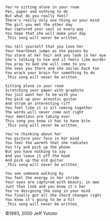     You're sitting alone in your room
    Pen, paper and nothing to do
    But what do you really feel?
    There's really only one thing on your mind
    The girl you met the other day
    Has captured your soul in every way
    You hope that she will make your day
    _This song will never be written_

    You tell yourself that you love her
    Your heartbeat jumps as she passes by
    You stare at her hair and you look in her eye
    She's talking to him and it feels like murder
    You pray to God she will come to you
    She sees you there and she smiles back too
    You wrack your brain for something to do
    _This song will never be written_

    Sitting alone in your room
    Scratching your paper with graphite
    You just want her to be with you
    You pick up your acoustic guitar
    And strum an interesting riff
    You feel like it is all coming together
    The words will never come out right
    Your emotions are taking over
    This song you know it has to have bite
    _This song will never be written_
 
    You're thinking about her
    You picture your face in her mind
    You feel the warmth that she radiates
    You try and pick up the phone
    But you have nothing to say
    And you leave it off the hook
    And pick up the old guitar
    _This song will never be written_
    
    You see someone walking by
    You feel the energy in her stride
    Your eyes are captured with beauty, in awe
    Just that look and you know it's her
    You're designing the song in your mind
    You finally got all the chord changes right
    You know it's going to be a hit
    _This song will never be written_
    
©1993, 2000 Jeff Yutzler
